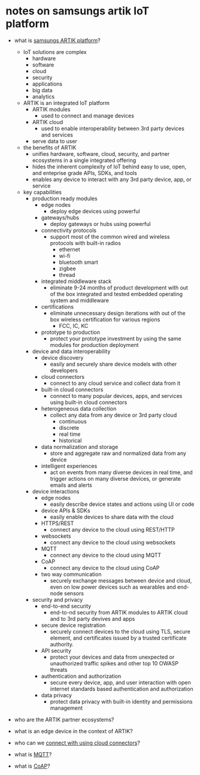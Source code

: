 # notes on samsungs artik IoT platform




* what is [samsungs ARTIK platform](http://static.artik.io/files/Samsung_ARTIK_Overview.pdf)?
	* IoT solutions are complex
		* hardware
		* software
		* cloud
		* security
		* applications
		* big data
		* analytics
	* ARTIK is an integrated IoT platform
		* ARTIK modules 
			* used to connect and manage devices
		* ARTIK cloud
			* used to enable interoperability between 3rd party devices and services 
		* serve data to user
	* the benefits of ARTIK
		* unifies hardware, software, cloud, security, and partner ecosystems in a single integrated offering
		* hides the inherent complexity of IoT behind easy to use, open, and enteprise grade APIs, SDKs, and tools
		* enables any device to interact with any 3rd party device, app, or service
	* key capabilities
		* production ready modules
			* edge nodes
				* deploy edge devices using powerful
			* gateways/hubs
				* deploy gateways or hubs using powerful 
			* connectivity protocols
				* support most of the common wired and wireless protocols with built-in radios
					* ethernet
					* wi-fi
					* bluetooth smart
					* zigbee
					* thread
			* integrated middleware stack
				* eliminate 9-24 months of product development with out of the box integrated and tested embedded operating system and middleware
			* certifications
				* eliminate unnecessary design iterations with out of the box wireless certification for various regions
					* FCC, IC, KC
			* prototype to production
				* protect your prototype investment by using the same modules for production deployment
		* device and data interoperability
			* device discovery
				* easily and securely share device models with other developers 
			* cloud connectors
				* connect to any cloud service and collect data from it
			* built-in cloud connectors
				* connect to many popular devices, apps, and services using built-in cloud connectors
			* heterogeneous data collection
				* collect any data from any device or 3rd party cloud
					* continuous
					* discrete
					* real time
					* historical 
			* data normalization and storage
				* store and aggregate raw and normalized data from any device
			* intelligent experiences
				* act on events from many diverse devices in real time, and trigger actions on many diverse devices, or generate emails and alerts
		* device interactions
			* edge nodes
				* easily describe device states and actions using UI or code
			* device APIs & SDKs
				* easily enable devices to share data with the cloud
			* HTTPS/REST
				* connect any device to the cloud using REST/HTTP
			* websockets
				* connect any device to the cloud using websockets
			* MQTT
				* connect any device to the cloud using MQTT
			* CoAP
				* connect any device to the cloud using CoAP
			* two way communication
				* securely exchange messages between device and cloud, even on low power devices such as wearables and end-node sensors
		* security and privacy
			* end-to-end security
				* end-to-nd security from ARTIK modules to ARTIK cloud and to 3rd party devives and apps
			* secure device registration
				* securely connect devices to the cloud using TLS, secure element, and certificates issued by a trusted certificate authority.
			* API security
				* protect your devices and data from unexpected or unauthorized traffic spikes and other top 10 OWASP threats
			* authentication and authorization
				* secure every device, app, and user interaction with open internet standards based authentication and authorization
			* data privacy
				* protect data privacy with built-in identity and permissions management
			



* who are the ARTIK partner ecosystems?

* what is an edge device in the context of ARTIK?

* who can we [connect with using cloud connectors](https://artik.cloud/works-with/)?

* what is [MQTT]()?

* what is [CoAP]()?
















